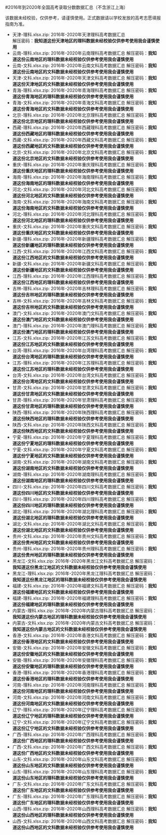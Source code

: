 #2016年到2020年全国高考录取分数数据汇总（不含浙江上海）

该数据未经校验，仅供参考，请谨慎使用。正式数据请以学校发放的高考志愿填报指南为准。

- 天津-理科.xlsx.zip: 2016年-2020年天津理科高考数据汇总  
  解压密码：**我知道这份天津地区的理科数据未经校验仅供参考使用我会谨慎使用**
- 云南-理科.xlsx.zip: 2016年-2020年云南理科高考数据汇总
  解压密码：**我知道这份云南地区的理科数据未经校验仅供参考使用我会谨慎使用**
- 云南-文科.xlsx.zip: 2016年-2020年云南文科高考数据汇总
  解压密码：**我知道这份云南地区的文科数据未经校验仅供参考使用我会谨慎使用**
- 天津-文科.xlsx.zip: 2016年-2020年天津文科高考数据汇总
  解压密码：**我知道这份天津地区的文科数据未经校验仅供参考使用我会谨慎使用**
- 青海-理科.xlsx.zip: 2016年-2020年青海理科高考数据汇总
  解压密码：**我知道这份青海地区的理科数据未经校验仅供参考使用我会谨慎使用**
- 青海-文科.xlsx.zip: 2016年-2020年青海文科高考数据汇总
  解压密码：**我知道这份青海地区的文科数据未经校验仅供参考使用我会谨慎使用**
- 北京-理科.xlsx.zip: 2016年-2020年北京理科高考数据汇总
  解压密码：**我知道这份北京地区的理科数据未经校验仅供参考使用我会谨慎使用**
- 西藏-理科.xlsx.zip: 2016年-2020年西藏理科高考数据汇总
  解压密码：**我知道这份西藏地区的理科数据未经校验仅供参考使用我会谨慎使用**
- 西藏-文科.xlsx.zip: 2016年-2020年西藏文科高考数据汇总
  解压密码：**我知道这份西藏地区的文科数据未经校验仅供参考使用我会谨慎使用**
- 北京-文科.xlsx.zip: 2016年-2020年北京文科高考数据汇总
  解压密码：**我知道这份北京地区的文科数据未经校验仅供参考使用我会谨慎使用**
- 重庆-理科.xlsx.zip: 2016年-2020年重庆理科高考数据汇总
  解压密码：**我知道这份重庆地区的理科数据未经校验仅供参考使用我会谨慎使用**
- 海南-理科.xlsx.zip: 2016年-2020年海南理科高考数据汇总
  解压密码：**我知道这份海南地区的理科数据未经校验仅供参考使用我会谨慎使用**
- 河北-文科.xlsx.zip: 2016年-2020年河北文科高考数据汇总
  解压密码：**我知道这份河北地区的文科数据未经校验仅供参考使用我会谨慎使用**
- 海南-文科.xlsx.zip: 2016年-2020年海南文科高考数据汇总
  解压密码：**我知道这份海南地区的文科数据未经校验仅供参考使用我会谨慎使用**
- 河北-理科.xlsx.zip: 2016年-2020年河北理科高考数据汇总
  解压密码：**我知道这份河北地区的理科数据未经校验仅供参考使用我会谨慎使用**
- 重庆-文科.xlsx.zip: 2016年-2020年重庆文科高考数据汇总
  解压密码：**我知道这份重庆地区的文科数据未经校验仅供参考使用我会谨慎使用**
- 新疆-理科.xlsx.zip: 2016年-2020年新疆理科高考数据汇总
  解压密码：**我知道这份新疆地区的理科数据未经校验仅供参考使用我会谨慎使用**
- 江西-文科.xlsx.zip: 2016年-2020年江西文科高考数据汇总
  解压密码：**我知道这份江西地区的文科数据未经校验仅供参考使用我会谨慎使用**
- 新疆-文科.xlsx.zip: 2016年-2020年新疆文科高考数据汇总
  解压密码：**我知道这份新疆地区的文科数据未经校验仅供参考使用我会谨慎使用**
- 江西-理科.xlsx.zip: 2016年-2020年江西理科高考数据汇总
  解压密码：**我知道这份江西地区的理科数据未经校验仅供参考使用我会谨慎使用**
- 吉林-理科.xlsx.zip: 2016年-2020年吉林理科高考数据汇总
  解压密码：**我知道这份吉林地区的理科数据未经校验仅供参考使用我会谨慎使用**
- 吉林-文科.xlsx.zip: 2016年-2020年吉林文科高考数据汇总
  解压密码：**我知道这份吉林地区的文科数据未经校验仅供参考使用我会谨慎使用**
- 澳门-文科.xlsx.zip: 2016年-2020年澳门文科高考数据汇总
  解压密码：**我知道这份澳门地区的文科数据未经校验仅供参考使用我会谨慎使用**
- 澳门-理科.xlsx.zip: 2016年-2020年澳门理科高考数据汇总
  解压密码：**我知道这份澳门地区的理科数据未经校验仅供参考使用我会谨慎使用**
- 江苏-文科.xlsx.zip: 2016年-2020年江苏文科高考数据汇总
  解压密码：**我知道这份江苏地区的文科数据未经校验仅供参考使用我会谨慎使用**
- 台湾-理科.xlsx.zip: 2016年-2020年台湾理科高考数据汇总
  解压密码：**我知道这份台湾地区的理科数据未经校验仅供参考使用我会谨慎使用**
- 江苏-理科.xlsx.zip: 2016年-2020年江苏理科高考数据汇总
  解压密码：**我知道这份江苏地区的理科数据未经校验仅供参考使用我会谨慎使用**
- 台湾-文科.xlsx.zip: 2016年-2020年台湾文科高考数据汇总
  解压密码：**我知道这份台湾地区的文科数据未经校验仅供参考使用我会谨慎使用**
- 甘肃-文科.xlsx.zip: 2016年-2020年甘肃文科高考数据汇总
  解压密码：**我知道这份甘肃地区的文科数据未经校验仅供参考使用我会谨慎使用**
- 甘肃-理科.xlsx.zip: 2016年-2020年甘肃理科高考数据汇总
  解压密码：**我知道这份甘肃地区的理科数据未经校验仅供参考使用我会谨慎使用**
- 陕西-理科.xlsx.zip: 2016年-2020年陕西理科高考数据汇总
  解压密码：**我知道这份陕西地区的理科数据未经校验仅供参考使用我会谨慎使用**
- 陕西-文科.xlsx.zip: 2016年-2020年陕西文科高考数据汇总
  解压密码：**我知道这份陕西地区的文科数据未经校验仅供参考使用我会谨慎使用**
- 宁夏-理科.xlsx.zip: 2016年-2020年宁夏理科高考数据汇总
  解压密码：**我知道这份宁夏地区的理科数据未经校验仅供参考使用我会谨慎使用**
- 宁夏-文科.xlsx.zip: 2016年-2020年宁夏文科高考数据汇总
  解压密码：**我知道这份宁夏地区的文科数据未经校验仅供参考使用我会谨慎使用**
- 湖南-文科.xlsx.zip: 2016年-2020年湖南文科高考数据汇总
  解压密码：**我知道这份湖南地区的文科数据未经校验仅供参考使用我会谨慎使用**
- 湖南-理科.xlsx.zip: 2016年-2020年湖南理科高考数据汇总
  解压密码：**我知道这份湖南地区的理科数据未经校验仅供参考使用我会谨慎使用**
- 四川-文科.xlsx.zip: 2016年-2020年四川文科高考数据汇总
  解压密码：**我知道这份四川地区的文科数据未经校验仅供参考使用我会谨慎使用**
- 四川-理科.xlsx.zip: 2016年-2020年四川理科高考数据汇总
  解压密码：**我知道这份四川地区的理科数据未经校验仅供参考使用我会谨慎使用**
- 湖北-理科.xlsx.zip: 2016年-2020年湖北理科高考数据汇总
  解压密码：**我知道这份湖北地区的理科数据未经校验仅供参考使用我会谨慎使用**
- 湖北-文科.xlsx.zip: 2016年-2020年湖北文科高考数据汇总
  解压密码：**我知道这份湖北地区的文科数据未经校验仅供参考使用我会谨慎使用**
- 贵州-文科.xlsx.zip: 2016年-2020年贵州文科高考数据汇总
  解压密码：**我知道这份贵州地区的文科数据未经校验仅供参考使用我会谨慎使用**
- 贵州-理科.xlsx.zip: 2016年-2020年贵州理科高考数据汇总
  解压密码：**我知道这份贵州地区的理科数据未经校验仅供参考使用我会谨慎使用**
- 黑龙江-文科.xlsx.zip: 2016年-2020年黑龙江文科高考数据汇总
  解压密码：**我知道这份黑龙江地区的文科数据未经校验仅供参考使用我会谨慎使用**
- 黑龙江-理科.xlsx.zip: 2016年-2020年黑龙江理科高考数据汇总
  解压密码：**我知道这份黑龙江地区的理科数据未经校验仅供参考使用我会谨慎使用**
- 福建-文科.xlsx.zip: 2016年-2020年福建文科高考数据汇总
  解压密码：**我知道这份福建地区的文科数据未经校验仅供参考使用我会谨慎使用**
- 福建-理科.xlsx.zip: 2016年-2020年福建理科高考数据汇总
  解压密码：**我知道这份福建地区的理科数据未经校验仅供参考使用我会谨慎使用**
- 内蒙古-理科.xlsx.zip: 2016年-2020年内蒙古理科高考数据汇总
  解压密码：**我知道这份内蒙古地区的理科数据未经校验仅供参考使用我会谨慎使用**
- 内蒙古-文科.xlsx.zip: 2016年-2020年内蒙古文科高考数据汇总
  解压密码：**我知道这份内蒙古地区的文科数据未经校验仅供参考使用我会谨慎使用**
- 香港-文科.xlsx.zip: 2016年-2020年香港文科高考数据汇总
  解压密码：**我知道这份香港地区的文科数据未经校验仅供参考使用我会谨慎使用**
- 安徽-文科.xlsx.zip: 2016年-2020年安徽文科高考数据汇总
  解压密码：**我知道这份安徽地区的文科数据未经校验仅供参考使用我会谨慎使用**
- 安徽-理科.xlsx.zip: 2016年-2020年安徽理科高考数据汇总
  解压密码：**我知道这份安徽地区的理科数据未经校验仅供参考使用我会谨慎使用**
- 香港-理科.xlsx.zip: 2016年-2020年香港理科高考数据汇总
  解压密码：**我知道这份香港地区的理科数据未经校验仅供参考使用我会谨慎使用**
- 河南-理科.xlsx.zip: 2016年-2020年河南理科高考数据汇总
  解压密码：**我知道这份河南地区的理科数据未经校验仅供参考使用我会谨慎使用**
- 河南-文科.xlsx.zip: 2016年-2020年河南文科高考数据汇总
  解压密码：**我知道这份河南地区的文科数据未经校验仅供参考使用我会谨慎使用**
- 辽宁-理科.xlsx.zip: 2016年-2020年辽宁理科高考数据汇总
  解压密码：**我知道这份辽宁地区的理科数据未经校验仅供参考使用我会谨慎使用**
- 辽宁-文科.xlsx.zip: 2016年-2020年辽宁文科高考数据汇总
  解压密码：**我知道这份辽宁地区的文科数据未经校验仅供参考使用我会谨慎使用**
- 广西-理科.xlsx.zip: 2016年-2020年广西理科高考数据汇总
  解压密码：**我知道这份广西地区的理科数据未经校验仅供参考使用我会谨慎使用**
- 广西-文科.xlsx.zip: 2016年-2020年广西文科高考数据汇总
  解压密码：**我知道这份广西地区的文科数据未经校验仅供参考使用我会谨慎使用**
- 山东-文科.xlsx.zip: 2016年-2020年山东文科高考数据汇总
  解压密码：**我知道这份山东地区的文科数据未经校验仅供参考使用我会谨慎使用**
- 山东-理科.xlsx.zip: 2016年-2020年山东理科高考数据汇总
  解压密码：**我知道这份山东地区的理科数据未经校验仅供参考使用我会谨慎使用**
- 广东-文科.xlsx.zip: 2016年-2020年广东文科高考数据汇总
  解压密码：**我知道这份广东地区的文科数据未经校验仅供参考使用我会谨慎使用**
- 广东-理科.xlsx.zip: 2016年-2020年广东理科高考数据汇总
  解压密码：**我知道这份广东地区的理科数据未经校验仅供参考使用我会谨慎使用**
- 山西-理科.xlsx.zip: 2016年-2020年山西理科高考数据汇总
  解压密码：**我知道这份山西地区的理科数据未经校验仅供参考使用我会谨慎使用**
- 山西-文科.xlsx.zip: 2016年-2020年山西文科高考数据汇总
  解压密码：**我知道这份山西地区的文科数据未经校验仅供参考使用我会谨慎使用**


